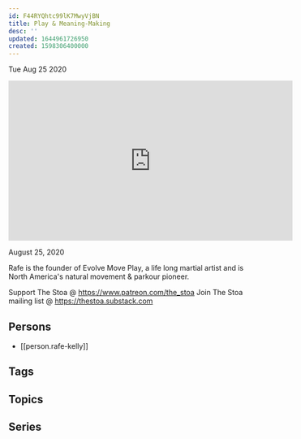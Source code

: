 ```yaml
---
id: F44RYQhtc99lK7MwyVjBN
title: Play & Meaning-Making
desc: ''
updated: 1644961726950
created: 1598306400000
---
```





Tue Aug 25 2020

<iframe width="560" height="315" src="https://www.youtube.com/embed/p80Urr4FaLk" title="Play & Meaning-Making w/ Rafe Kelly" frameborder="0" allow="accelerometer; autoplay; clipboard-write; encrypted-media; gyroscope; picture-in-picture" allowfullscreen ></iframe>

August 25, 2020

Rafe is the founder of Evolve Move Play, a life long martial artist and is North America's natural movement & parkour pioneer.

Support The Stoa @ https://www.patreon.com/the_stoa 
Join The Stoa mailing list @ https://thestoa.substack.com

## Persons

- [[person.rafe-kelly]]

## Tags



## Topics



## Series



